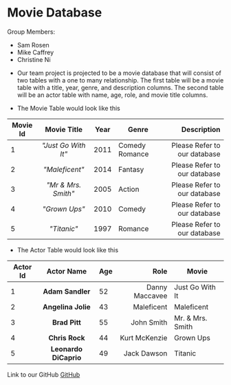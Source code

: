 # Movie Database
Group Members:
  * Sam Rosen
  * Mike Caffrey
  * Christine Ni

- Our team project is projected to be a movie database that will consist of two tables with a one to many relationship.
The first table will be a movie table with a title, year, genre, and description columns.
The second table will be an actor table with name, age, role, and movie title columns.

- The Movie Table would look like this

|Movie Id | Movie Title | Year | Genre | Description|
|---------|:-----------:|------|-------|-----------:|
|1| *"Just Go With It"* | 2011 | Comedy Romance| Please Refer to our database|
|2| *"Maleficent"* | 2014 | Fantasy| Please Refer to our database|
|3| *"Mr & Mrs. Smith"* | 2005 | Action | Please Refer to our database|
|4| *"Grown Ups"* | 2010 | Comedy| Please Refer to our database|
|5| *"Titanic"* | 1997 | Romance | Please Refer to our database|


- The Actor Table would look like this

|Actor Id | Actor Name | Age | Role | Movie|
|----------|:------------:|-----|-------:|---------|
|1|**Adam Sandler**| 52 | Danny Maccavee | Just Go With It |
|2|**Angelina Jolie**| 43 | Maleficent | Maleficent |
|3|**Brad Pitt**| 55 | John Smith | Mr. & Mrs. Smith |
|4|**Chris Rock**| 44| Kurt McKenzie | Grown Ups |
|5|**Leonardo DiCaprio**| 49| Jack Dawson | Titanic |


Link to our GitHub
[GitHub](https://github.com/chrisni123/group-assignment-01)
